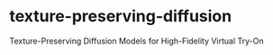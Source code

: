 # texture-preserving-diffusion
Texture-Preserving Diffusion Models for High-Fidelity Virtual Try-On
